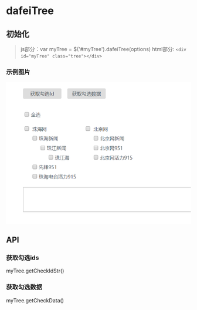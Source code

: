 # dafeiTree
## 初始化
> js部分：var myTree = $('#myTree').dafeiTree(options)
> html部分: `<div id="myTree" class="tree"></div>`
### 示例图片
![demo](https://github.com/DanielWu365999/dafeiTree/blob/master/demo.png)
## API
### 获取勾选ids  
myTree.getCheckIdStr()
### 获取勾选数据    
myTree.getCheckData()
